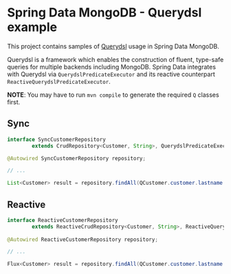 # Spring Data MongoDB - Querydsl example

This project contains samples of [Querydsl](https://github.com/querydsl/querydsl) usage in Spring Data MongoDB.

Querydsl is a framework which enables the construction of fluent, type-safe queries for multiple backends including MongoDB.
Spring Data integrates with Querydsl via `QuerydslPredicateExecutor` and its reactive counterpart `ReactiveQuerydslPredicateExecutor`. 

**NOTE**: You may have to run `mvn compile` to generate the required `Q` classes first.

## Sync

```java
interface SyncCustomerRepository 
        extends CrudRepository<Customer, String>, QuerydslPredicateExecutor<Customer> { }

@Autowired SyncCustomerRepository repository;

// ...

List<Customer> result = repository.findAll(QCustomer.customer.lastname.eq("Matthews"));
```

## Reactive

```java
interface ReactiveCustomerRepository
		extends ReactiveCrudRepository<Customer, String>, ReactiveQuerydslPredicateExecutor<Customer> { }
		
@Autowired ReactiveCustomerRepository repository;

// ...

Flux<Customer> result = repository.findAll(QCustomer.customer.lastname.eq("Matthews"));
```
